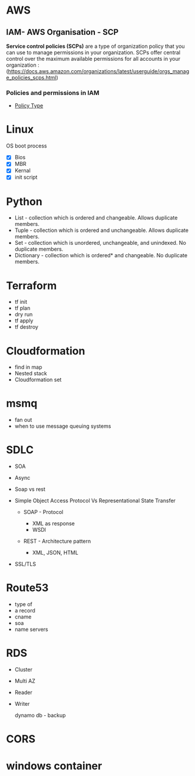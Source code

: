 # AWS
## IAM- AWS Organisation - SCP 
**Service control policies (SCPs)** are a type of organization policy that you can use to manage permissions in your organization. SCPs offer central control over the maximum available permissions for all accounts in your organization : (https://docs.aws.amazon.com/organizations/latest/userguide/orgs_manage_policies_scps.html)

### Policies and permissions in IAM
- [Policy Type](https://docs.aws.amazon.com/IAM/latest/UserGuide/access_policies.html#access_policy-types)

# Linux
OS boot process
- [x] Bios
- [x] MBR
- [x] Kernal
- [x] init script

# Python
- List -  collection which is ordered and changeable. Allows duplicate members.
- Tuple - collection which is ordered and unchangeable. Allows duplicate members.
- Set -  collection which is unordered, unchangeable, and unindexed. No duplicate members.
- Dictionary -  collection which is ordered* and changeable. No duplicate members.

# Terraform
- tf init
- tf plan
- dry run
- tf apply
- tf destroy

# Cloudformation
- find in map
- Nested stack
- Cloudformation set

# msmq
- fan out
- when to use message queuing systems

# SDLC
- SOA
- Async
- Soap vs rest
- Simple Object Access Protocol Vs Representational State Transfer
  - SOAP - Protocol
     - XML as response
     - WSDl

  - REST - Architecture pattern
     - XML, JSON, HTML
     
- SSL/TLS

# Route53
- type of 
- a record
- cname
- soa
- name servers

# RDS
- Cluster
- Multi AZ
- Reader
- Writer

  dynamo db - backup

# CORS

# windows container






